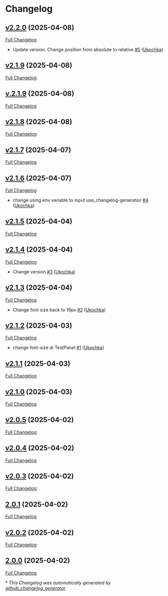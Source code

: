 # Changelog

## [v2.2.0](https://github.com/Ukochka/grafana-changelog-panel/tree/v2.2.0) (2025-04-08)

[Full Changelog](https://github.com/Ukochka/grafana-changelog-panel/compare/v2.1.9...v2.2.0)

- Update version. Change position from absolute to relative [\#5](https://github.com/Ukochka/grafana-changelog-panel/pull/5) ([Ukochka](https://github.com/Ukochka))

## [v2.1.9](https://github.com/Ukochka/grafana-changelog-panel/tree/v2.1.9) (2025-04-08)

[Full Changelog](https://github.com/Ukochka/grafana-changelog-panel/compare/v.2.1.9...v2.1.9)

## [v.2.1.9](https://github.com/Ukochka/grafana-changelog-panel/tree/v.2.1.9) (2025-04-08)

[Full Changelog](https://github.com/Ukochka/grafana-changelog-panel/compare/v2.1.8...v.2.1.9)

## [v2.1.8](https://github.com/Ukochka/grafana-changelog-panel/tree/v2.1.8) (2025-04-08)

[Full Changelog](https://github.com/Ukochka/grafana-changelog-panel/compare/v2.1.7...v2.1.8)

## [v2.1.7](https://github.com/Ukochka/grafana-changelog-panel/tree/v2.1.7) (2025-04-07)

[Full Changelog](https://github.com/Ukochka/grafana-changelog-panel/compare/v2.1.6...v2.1.7)

## [v2.1.6](https://github.com/Ukochka/grafana-changelog-panel/tree/v2.1.6) (2025-04-07)

[Full Changelog](https://github.com/Ukochka/grafana-changelog-panel/compare/v2.1.5...v2.1.6)

- change using env variable to input use\_changelog-generatior [\#4](https://github.com/Ukochka/grafana-changelog-panel/pull/4) ([Ukochka](https://github.com/Ukochka))

## [v2.1.5](https://github.com/Ukochka/grafana-changelog-panel/tree/v2.1.5) (2025-04-04)

[Full Changelog](https://github.com/Ukochka/grafana-changelog-panel/compare/v2.1.4...v2.1.5)

## [v2.1.4](https://github.com/Ukochka/grafana-changelog-panel/tree/v2.1.4) (2025-04-04)

[Full Changelog](https://github.com/Ukochka/grafana-changelog-panel/compare/v2.1.3...v2.1.4)

- Change version [\#3](https://github.com/Ukochka/grafana-changelog-panel/pull/3) ([Ukochka](https://github.com/Ukochka))

## [v2.1.3](https://github.com/Ukochka/grafana-changelog-panel/tree/v2.1.3) (2025-04-04)

[Full Changelog](https://github.com/Ukochka/grafana-changelog-panel/compare/v2.1.2...v2.1.3)

- Change font size back to 16px [\#2](https://github.com/Ukochka/grafana-changelog-panel/pull/2) ([Ukochka](https://github.com/Ukochka))

## [v2.1.2](https://github.com/Ukochka/grafana-changelog-panel/tree/v2.1.2) (2025-04-03)

[Full Changelog](https://github.com/Ukochka/grafana-changelog-panel/compare/v2.1.1...v2.1.2)

- change font-size at TestPanel [\#1](https://github.com/Ukochka/grafana-changelog-panel/pull/1) ([Ukochka](https://github.com/Ukochka))

## [v2.1.1](https://github.com/Ukochka/grafana-changelog-panel/tree/v2.1.1) (2025-04-03)

[Full Changelog](https://github.com/Ukochka/grafana-changelog-panel/compare/v2.1.0...v2.1.1)

## [v2.1.0](https://github.com/Ukochka/grafana-changelog-panel/tree/v2.1.0) (2025-04-03)

[Full Changelog](https://github.com/Ukochka/grafana-changelog-panel/compare/v2.0.5...v2.1.0)

## [v2.0.5](https://github.com/Ukochka/grafana-changelog-panel/tree/v2.0.5) (2025-04-02)

[Full Changelog](https://github.com/Ukochka/grafana-changelog-panel/compare/v2.0.4...v2.0.5)

## [v2.0.4](https://github.com/Ukochka/grafana-changelog-panel/tree/v2.0.4) (2025-04-02)

[Full Changelog](https://github.com/Ukochka/grafana-changelog-panel/compare/v2.0.3...v2.0.4)

## [v2.0.3](https://github.com/Ukochka/grafana-changelog-panel/tree/v2.0.3) (2025-04-02)

[Full Changelog](https://github.com/Ukochka/grafana-changelog-panel/compare/2.0.1...v2.0.3)

## [2.0.1](https://github.com/Ukochka/grafana-changelog-panel/tree/2.0.1) (2025-04-02)

[Full Changelog](https://github.com/Ukochka/grafana-changelog-panel/compare/v2.0.2...2.0.1)

## [v2.0.2](https://github.com/Ukochka/grafana-changelog-panel/tree/v2.0.2) (2025-04-02)

[Full Changelog](https://github.com/Ukochka/grafana-changelog-panel/compare/2.0.0...v2.0.2)

## [2.0.0](https://github.com/Ukochka/grafana-changelog-panel/tree/2.0.0) (2025-04-02)

[Full Changelog](https://github.com/Ukochka/grafana-changelog-panel/compare/335fce9bb8cae24326e4d94bccc44042c5351394...2.0.0)



\* *This Changelog was automatically generated by [github_changelog_generator](https://github.com/github-changelog-generator/github-changelog-generator)*
